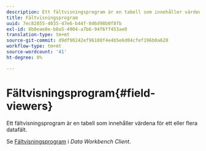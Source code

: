 ```yaml
---
description: Ett fältvisningsprogram är en tabell som innehåller värdena för ett eller flera datafält.
title: Fältvisningsprogram
uuid: 7ec82855-4035-47e6-b44f-0d6d98b0f8fb
exl-id: 8b0eae0e-b8a5-4904-a7b6-94f6ff453ae0
translation-type: tm+mt
source-git-commit: d9df90242ef96188f4e4b5e6d04cfef196b0a628
workflow-type: tm+mt
source-wordcount: '41'
ht-degree: 0%

---
```


# Fältvisningsprogram{#field-viewers}

Ett fältvisningsprogram är en tabell som innehåller värdena för ett eller flera datafält.

Se [Fältvisningsprogram](../../../../home/c-get-started/c-admin-intrf/c-dataset-mgrs/c-fld-vwrs/c-fld-vwrs.md#concept-194cb94501564145ae059e53c0e4bec3) i *Data Workbench Client*.
